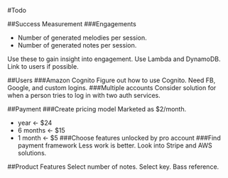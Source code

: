 #Todo

##Success Measurement
###Engagements
  * Number of generated melodies per session.
  * Number of generated notes per session.

Use these to gain insight into engagement. Use Lambda and DynamoDB. Link to users if possible.

##Users
###Amazon Cognito
Figure out how to use Cognito. Need FB, Google, and custom logins.
###Multiple accounts
Consider solution for when a person tries to log in with two auth services.

##Payment
###Create pricing model
Marketed as $2/month.
  * year <- $24
  * 6 months <- $15
  * 1 month <- $5
###Choose features unlocked by pro account
###Find payment framework
Less work is better. Look into Stripe and AWS solutions.

##Product Features
Select number of notes.
Select key.
Bass reference.
